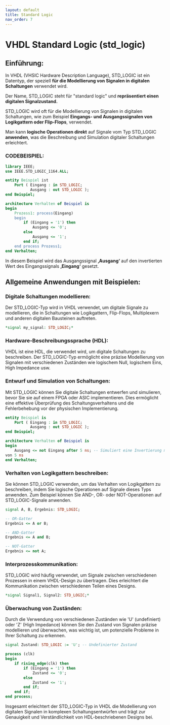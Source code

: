 ```yaml
---
layout: default
title: Standard Logic
nav_order: 7
---
```


# VHDL Standard Logic (std_logic)

## Einführung:

In VHDL (VHSIC Hardware Description Language), STD_LOGIC ist ein Datentyp, der speziell **für die Modellierung von Signalen in digitalen Schaltungen** verwendet wird.

Der Name, STD_LOGIC steht für "standard logic" und **repräsentiert einen digitalen Signalzustand.**

STD_LOGIC wird oft für die Modellierung von Signalen in digitalen Schaltungen, wie zum Beispiel **Eingangs- und Ausgangssignalen von Logikgattern oder Flip-Flops**, verwendet.

Man kann **logische Operationen direkt** auf Signale vom Typ STD_LOGIC **anwenden**, was die Beschreibung und Simulation digitaler Schaltungen erleichtert.

### CODEBEISPIEL:

```vhdl
library IEEE;
use IEEE.STD_LOGIC_1164.ALL;

entity Beispiel ist
    Port ( Eingang : in STD_LOGIC;
           Ausgang : out STD_LOGIC );
end Beispiel;

architecture Verhalten of Beispiel is
begin
    Prozess1: process(Eingang)
    begin
        if (Eingang = '1') then
            Ausgang <= '0';
        else
            Ausgang <= '1';
        end if;
    end process Prozess1;
end Verhalten;
```

In diesem Beispiel wird das Ausgangssignal **‚Ausgang‘** auf den invertierten Wert des Eingangssignals **‚Eingang‘** gesetzt.

## Allgemeine Anwendungen mit Beispielen:

### Digitale Schaltungen modellieren:

Der STD_LOGIC-Typ wird in VHDL verwendet, um digitale Signale zu modellieren, die in Schaltungen wie Logikgattern, Flip-Flops, Multiplexern und anderen digitalen Bausteinen auftreten.

```vhdl
*signal my_signal: STD_LOGIC;*
```

### Hardware-Beschreibungssprache (HDL):

VHDL ist eine HDL, die verwendet wird, um digitale Schaltungen zu beschreiben. Der STD_LOGIC-Typ ermöglicht eine präzise Modellierung von Signalen mit verschiedenen Zuständen wie logischem Null, logischem Eins, High Impedance usw.

### Entwurf und Simulation von Schaltungen:

Mit STD_LOGIC können Sie digitale Schaltungen entwerfen und simulieren, bevor Sie sie auf einem FPGA oder ASIC implementieren. Dies ermöglicht eine effektive Überprüfung des Schaltungsverhaltens und die Fehlerbehebung vor der physischen Implementierung.

```vhdl
entity Beispiel is
    Port ( Eingang : in STD_LOGIC;
           Ausgang : out STD_LOGIC );
end Beispiel;

architecture Verhalten of Beispiel is
begin
    Ausgang <= not Eingang after 5 ns; -- Simuliert eine Invertierung mit einer Verzögerung
von 5 ns
end Verhalten;
```

### Verhalten von Logikgattern beschreiben:

Sie können STD_LOGIC verwenden, um das Verhalten von Logikgattern zu beschreiben, indem Sie logische Operationen auf Signale dieses Typs anwenden. Zum Beispiel können Sie AND-, OR- oder NOT-Operationen auf STD_LOGIC-Signale anwenden.

```vhdl
signal A, B, Ergebnis: STD_LOGIC;

-- OR-Gatter
Ergebnis <= A or B;

-- AND-Gatter
Ergebnis <= A and B;

-- NOT-Gatter
Ergebnis <= not A;
```

### Interprozesskommunikation:

STD_LOGIC wird häufig verwendet, um Signale zwischen verschiedenen Prozessen in einem VHDL-Design zu übertragen. Dies erleichtert die Kommunikation zwischen verschiedenen Teilen eines Designs.

```vhdl
*signal Signal1, Signal2: STD_LOGIC;*
```

### Überwachung von Zuständen:

Durch die Verwendung von verschiedenen Zuständen wie 'U' (undefiniert) oder 'Z' (High Impedance) können Sie den Zustand von Signalen präzise modellieren und überwachen, was wichtig ist, um potenzielle Probleme in Ihrer Schaltung zu erkennen.

```vhdl
signal Zustand: STD_LOGIC := 'U'; -- Undefinierter Zustand

process (clk)
begin
    if rising_edge(clk) then
        if (Eingang = '1') then
            Zustand <= '0';
        else
            Zustand <= '1';
        end if;
    end if;
end process;
```

Insgesamt erleichtert der STD_LOGIC-Typ in VHDL die Modellierung von digitalen Signalen in komplexen Schaltungsentwürfen und trägt zur Genauigkeit und Verständlichkeit von HDL-beschriebenen Designs bei.